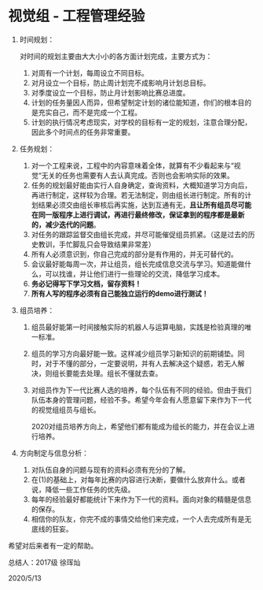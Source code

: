 # 视觉组 - 工程管理经验

1. 时间规划：

   对时间的规划主要由大大小小的各方面计划完成，主要方式为：

   1. 对周有一个计划，每周设立不同目标。
   2. 对月设立一个目标，防止周计划完不成影响月计划总目标。
   3. 对季度设立一个目标，防止月计划影响比赛总进度。
   4. 计划的任务量因人而异，但希望制定计划的诸位能知道，你们的根本目的是充实自己，而不是完成一个工程。
   5. 计划的执行情况考虑现实，对学校的目标有一定的规划，注意合理分配，因此多个时间点的任务非常重要。

 

2. 任务规划：
   1. 对一个工程来说，工程中的内容意味着全体，就算有不少看起来与“视觉“无关的任务也需要有人去认真完成。否则也会影响实际的效果。
   2. 任务的规划最好能由实行人自身确定，查询资料，大概知道学习方向后，再进行制定，这样较为合理。若无法制定，则由组长进行制定。所有的计划结果必须交由组长审核后再实施，达到互通有无，**且让所有组员尽可能在同一版程序上进行调试，再进行最终修改，保证拿到的程序都是最新的，减少迭代的问题**。
   3. 对任务的跟踪监督交由组长完成，并尽可能催促组员抓紧。（这是过去的历史教训，手忙脚乱只会导致结果非常差）
   4. 所有人必须意识到，你自己完成的部分是有作用的，并无可替代的。
   5. 会议最好能每周一次，并让组员，组长完成信息交流与学习。知道能做什么，可以找谁，并让他们进行一些理论的交流，降低学习成本。
   6. **务必记得写下学习文档，留存资料！**
   7. **所有人写的程序必须有自己能独立运行的demo进行测试！**



3. 组员培养：

   1. 组员最好能第一时间接触实际的机器人与运算电脑，实践是检验真理的唯一标准。

   2. 组员的学习方向最好能一致。这样减少组员学习新知识的前期铺垫。同时，对于不懂的部分，一定要说明，并有人去解决这个疑惑，若无人解决，则组长要能去处理。组长不懂就去查。

   3. 对组员作为下一代比赛人选的培养，每个队伍有不同的经验。但由于我们队伍本身的管理问题，经验不多。希望今年会有人愿意留下来作为下一代的视觉组组员与组长。

      2020对组员培养方向上，希望他们都有能成为组长的能力，并在会议上进行培养。

 

4. 方向制定与信息分析：
   1. 对队伍自身的问题与现有的资料必须有充分的了解。
   2. 在(1)的基础上，对每年比赛的内容进行决断，要做什么放弃什么。或者说，降低一些工作任务的优先级。
   3. 每年的经验最好都能统计下来作为下一代的资料。面向对象的精髓是信息的保存。
   4. 相信你的队友，你完不成的事情交给他们来完成，一个人去完成所有是无底线的狂妄。



希望对后来者有一定的帮助。



总结人：2017级 徐珲灿

2020/5/13

